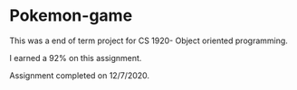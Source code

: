 # Pokemon-game

This was a end of term project for CS 1920- Object oriented programming. 

I earned a 92% on this assignment.

Assignment completed on 12/7/2020.
